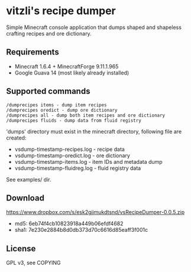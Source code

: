 vitzli's recipe dumper
======================

Simple Minecraft console application that dumps shaped and shapeless crafting recipes and ore dictionary.

Requirements
------------
* Minecraft 1.6.4 + MinecraftForge 9.11.1.965
* Google Guava 14 (most likely already installed)

Supported commands
------------------

```
/dumprecipes items - dump item recipes
/dumprecipes oredict - dump ore dictionary
/dumprecipes all - dump both item recipes and ore dictionary
/dumprecipes fluids - dump data from fluid registry
```

'dumps' directory must exist in the minecraft directory, following file are created:

* vsdump-timestamp-recipes.log - recipe data
* vsdump-timestamp-oredict.log - ore dictionary
* vsdump-timestamp-items.log - item IDs and metadata dump
* vsdump-timestamp-fluidreg.log - fluid registry data

See examples/ dir.

Download
--------

https://www.dropbox.com/s/esk2gjjmukdtsnd/vsRecipeDumper-0.0.5.zip

* md5: 6eb74f4cb10823918a449b06efdf4682
* sha1: 7e230e2884b8d0db373d70c6616d85eaff3f001c


License
-------

GPL v3, see COPYING
